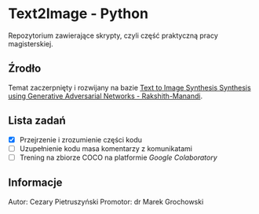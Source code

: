 # Text2Image - Python
Repozytorium zawierające skrypty, czyli część praktyczną pracy magisterskiej.

## Źrodło
Temat zaczerpnięty i rozwijany na bazie [Text to Image Synthesis Synthesis using Generative Adversarial Networks - Rakshith-Manandi](https://github.com/Rakshith-Manandi/text-to-image-using-GAN).

## Lista zadań
- [x] Przejrzenie i  zrozumienie części kodu
- [ ] Uzupełnienie kodu masa komentarzy z komunikatami
- [ ] Trening na zbiorze COCO na platformie _Google Colaboratory_

## Informacje
Autor: Cezary Pietruszyński
Promotor: dr Marek Grochowski